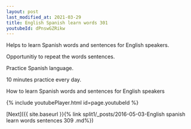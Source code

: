 ```yaml
---
layout: post
last_modified_at: 2021-03-29
title: English Spanish learn words 301 
youtubeId: dPnswGZRikw
---
```

 
 
Helps to learn Spanish words and sentences for English speakers.

Opportunitiy to repeat the words sentences. 

Practice Spanish language. 
 
10 minutes practice every day. 
 
How to learn Spanish words and sentences for English speakers 
 
{% include youtubePlayer.html id=page.youtubeId %}
 
 
[Next]({{ site.baseurl }}{% link  split1/_posts/2016-05-03-English spanish learn words sentences 309 .md%})
 
